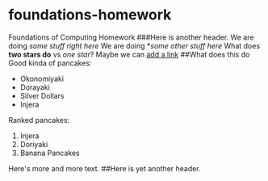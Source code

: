 # foundations-homework
Foundations of Computing Homework
###Here is another header.
We are doing *some stuff right here*
We are doing **some other stuff here*
What does **two stars do** vs *one star*?
Maybe we can [add a link](http://www.google.com)
##What does this do
Good kinda of pancakes:
* Okonomiyaki
* Dorayaki
* Silver Dollars
* Injera

Ranked pancakes:
1. Injera
2. Doriyaki
3. Banana Pancakes

Here's more and more text.
##Here is yet another header. 


